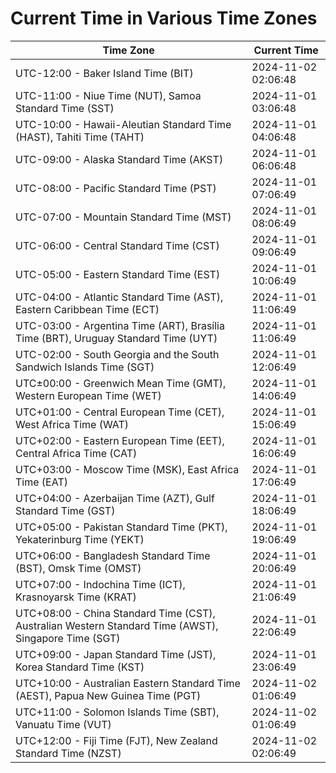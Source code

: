 # Current Time in Various Time Zones

| Time Zone | Current Time |
|-----------|--------------|
| UTC-12:00 - Baker Island Time (BIT) | 2024-11-02 02:06:48 |
| UTC-11:00 - Niue Time (NUT), Samoa Standard Time (SST) | 2024-11-01 03:06:48 |
| UTC-10:00 - Hawaii-Aleutian Standard Time (HAST), Tahiti Time (TAHT) | 2024-11-01 04:06:48 |
| UTC-09:00 - Alaska Standard Time (AKST) | 2024-11-01 06:06:48 |
| UTC-08:00 - Pacific Standard Time (PST) | 2024-11-01 07:06:49 |
| UTC-07:00 - Mountain Standard Time (MST) | 2024-11-01 08:06:49 |
| UTC-06:00 - Central Standard Time (CST) | 2024-11-01 09:06:49 |
| UTC-05:00 - Eastern Standard Time (EST) | 2024-11-01 10:06:49 |
| UTC-04:00 - Atlantic Standard Time (AST), Eastern Caribbean Time (ECT) | 2024-11-01 11:06:49 |
| UTC-03:00 - Argentina Time (ART), Brasília Time (BRT), Uruguay Standard Time (UYT) | 2024-11-01 11:06:49 |
| UTC-02:00 - South Georgia and the South Sandwich Islands Time (SGT) | 2024-11-01 12:06:49 |
| UTC±00:00 - Greenwich Mean Time (GMT), Western European Time (WET) | 2024-11-01 14:06:49 |
| UTC+01:00 - Central European Time (CET), West Africa Time (WAT) | 2024-11-01 15:06:49 |
| UTC+02:00 - Eastern European Time (EET), Central Africa Time (CAT) | 2024-11-01 16:06:49 |
| UTC+03:00 - Moscow Time (MSK), East Africa Time (EAT) | 2024-11-01 17:06:49 |
| UTC+04:00 - Azerbaijan Time (AZT), Gulf Standard Time (GST) | 2024-11-01 18:06:49 |
| UTC+05:00 - Pakistan Standard Time (PKT), Yekaterinburg Time (YEKT) | 2024-11-01 19:06:49 |
| UTC+06:00 - Bangladesh Standard Time (BST), Omsk Time (OMST) | 2024-11-01 20:06:49 |
| UTC+07:00 - Indochina Time (ICT), Krasnoyarsk Time (KRAT) | 2024-11-01 21:06:49 |
| UTC+08:00 - China Standard Time (CST), Australian Western Standard Time (AWST), Singapore Time (SGT) | 2024-11-01 22:06:49 |
| UTC+09:00 - Japan Standard Time (JST), Korea Standard Time (KST) | 2024-11-01 23:06:49 |
| UTC+10:00 - Australian Eastern Standard Time (AEST), Papua New Guinea Time (PGT) | 2024-11-02 01:06:49 |
| UTC+11:00 - Solomon Islands Time (SBT), Vanuatu Time (VUT) | 2024-11-02 01:06:49 |
| UTC+12:00 - Fiji Time (FJT), New Zealand Standard Time (NZST) | 2024-11-02 02:06:49 |
